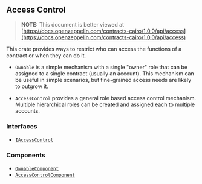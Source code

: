 ## Access Control

> **NOTE:** This document is better viewed at [https://docs.openzeppelin.com/contracts-cairo/1.0.0/api/access](https://docs.openzeppelin.com/contracts-cairo/1.0.0/api/access)

This crate provides ways to restrict who can access the functions of a contract or when they can do it.

- `Ownable` is a simple mechanism with a single "owner" role that can be assigned to a single contract (usually an
account). This mechanism can be useful in simple scenarios, but fine-grained access needs are likely to outgrow it.

- `AccessControl` provides a general role based access control mechanism. Multiple hierarchical roles can be created
and assigned each to multiple accounts.

### Interfaces

- [`IAccessControl`](https://docs.openzeppelin.com/contracts-cairo/1.0.0/api/access#IAccessControl)

### Components

- [`OwnableComponent`](https://docs.openzeppelin.com/contracts-cairo/1.0.0/api/access#OwnableComponent)
- [`AccessControlComponent`](https://docs.openzeppelin.com/contracts-cairo/1.0.0/api/access#AccessControlComponent)
